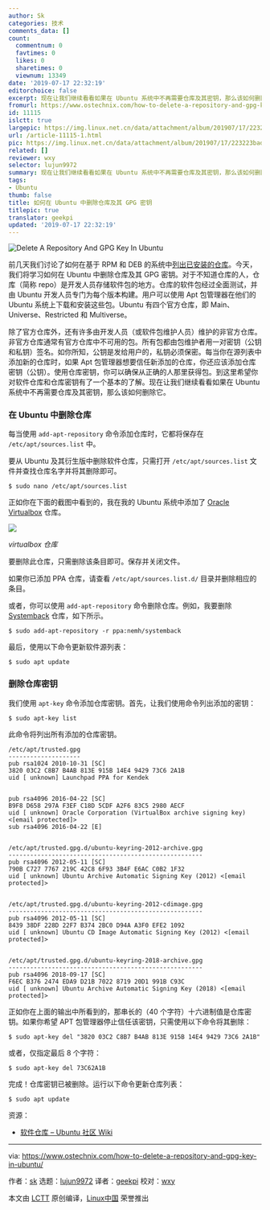 ```yaml
---
author: Sk
categories: 技术
comments_data: []
count:
  commentnum: 0
  favtimes: 0
  likes: 0
  sharetimes: 0
  viewnum: 13349
date: '2019-07-17 22:32:19'
editorchoice: false
excerpt: 现在让我们继续看看如果在 Ubuntu 系统中不再需要仓库及其密钥，那么该如何删除它。
fromurl: https://www.ostechnix.com/how-to-delete-a-repository-and-gpg-key-in-ubuntu/
id: 11115
islctt: true
largepic: https://img.linux.net.cn/data/attachment/album/201907/17/223223badn7ulike6qw27x.png
url: /article-11115-1.html
pic: https://img.linux.net.cn/data/attachment/album/201907/17/223223badn7ulike6qw27x.png.thumb.jpg
related: []
reviewer: wxy
selector: lujun9972
summary: 现在让我们继续看看如果在 Ubuntu 系统中不再需要仓库及其密钥，那么该如何删除它。
tags:
- Ubuntu
thumb: false
title: 如何在 Ubuntu 中删除仓库及其 GPG 密钥
titlepic: true
translator: geekpi
updated: '2019-07-17 22:32:19'
---
```


![Delete A Repository And GPG Key In Ubuntu](/data/attachment/album/201907/17/223223badn7ulike6qw27x.png)


前几天我们讨论了如何在基于 RPM 和 DEB 的系统中[列出已安装的仓库](https://www.ostechnix.com/find-list-installed-repositories-commandline-linux/)。今天，我们将学习如何在 Ubuntu 中删除仓库及其 GPG 密钥。对于不知道仓库的人，仓库（简称 repo）是开发人员存储软件包的地方。仓库的软件包经过全面测试，并由 Ubuntu 开发人员专门为每个版本构建。用户可以使用 Apt 包管理器在他们的 Ubuntu 系统上下载和安装这些包。Ubuntu 有四个官方仓库，即 Main、Universe、Restricted 和 Multiverse。


除了官方仓库外，还有许多由开发人员（或软件包维护人员）维护的非官方仓库。非官方仓库通常有官方仓库中不可用的包。所有包都由包维护者用一对密钥（公钥和私钥）签名。如你所知，公钥是发给用户的，私钥必须保密。每当你在源列表中添加新的仓库时，如果 Apt 包管理器想要信任新添加的仓库，你还应该添加仓库密钥（公钥）。使用仓库密钥，你可以确保从正确的人那里获得包。到这里希望你对软件仓库和仓库密钥有了一个基本的了解。现在让我们继续看看如果在 Ubuntu 系统中不再需要仓库及其密钥，那么该如何删除它。


### 在 Ubuntu 中删除仓库


每当使用 `add-apt-repository` 命令添加仓库时，它都将保存在 `/etc/apt/sources.list` 中。


要从 Ubuntu 及其衍生版中删除软件仓库，只需打开 `/etc/apt/sources.list` 文件并查找仓库名字并将其删除即可。



```
$ sudo nano /etc/apt/sources.list
```

正如你在下面的截图中看到的，我在我的 Ubuntu 系统中添加了 [Oracle Virtualbox](https://www.ostechnix.com/install-oracle-virtualbox-ubuntu-16-04-headless-server/) 仓库。


![](/data/attachment/album/201907/17/223224tefb2m6f28ahfom6.png)


*virtualbox 仓库*


要删除此仓库，只需删除该条目即可。保存并关闭文件。


如果你已添加 PPA 仓库，请查看 `/etc/apt/sources.list.d/` 目录并删除相应的条目。


或者，你可以使用 `add-apt-repository` 命令删除仓库。例如，我要删除 [Systemback](https://www.ostechnix.com/systemback-restore-ubuntu-desktop-and-server-to-previous-state/) 仓库，如下所示。



```
$ sudo add-apt-repository -r ppa:nemh/systemback
```

最后，使用以下命令更新软件源列表：



```
$ sudo apt update
```

### 删除仓库密钥


我们使用 `apt-key` 命令添加仓库密钥。首先，让我们使用命令列出添加的密钥：



```
$ sudo apt-key list
```

此命令将列出所有添加的仓库密钥。



```
/etc/apt/trusted.gpg
--------------------
pub rsa1024 2010-10-31 [SC]
3820 03C2 C8B7 B4AB 813E 915B 14E4 9429 73C6 2A1B
uid [ unknown] Launchpad PPA for Kendek


pub rsa4096 2016-04-22 [SC]
B9F8 D658 297A F3EF C18D 5CDF A2F6 83C5 2980 AECF
uid [ unknown] Oracle Corporation (VirtualBox archive signing key) <[email protected]>
sub rsa4096 2016-04-22 [E]


/etc/apt/trusted.gpg.d/ubuntu-keyring-2012-archive.gpg
------------------------------------------------------
pub rsa4096 2012-05-11 [SC]
790B C727 7767 219C 42C8 6F93 3B4F E6AC C0B2 1F32
uid [ unknown] Ubuntu Archive Automatic Signing Key (2012) <[email protected]>


/etc/apt/trusted.gpg.d/ubuntu-keyring-2012-cdimage.gpg
------------------------------------------------------
pub rsa4096 2012-05-11 [SC]
8439 38DF 228D 22F7 B374 2BC0 D94A A3F0 EFE2 1092
uid [ unknown] Ubuntu CD Image Automatic Signing Key (2012) <[email protected]>


/etc/apt/trusted.gpg.d/ubuntu-keyring-2018-archive.gpg
------------------------------------------------------
pub rsa4096 2018-09-17 [SC]
F6EC B376 2474 EDA9 D21B 7022 8719 20D1 991B C93C
uid [ unknown] Ubuntu Archive Automatic Signing Key (2018) <[email protected]>
```

正如你在上面的输出中所看到的，那串长的（40 个字符）十六进制值是仓库密钥。如果你希望 APT 包管理器停止信任该密钥，只需使用以下命令将其删除：



```
$ sudo apt-key del "3820 03C2 C8B7 B4AB 813E 915B 14E4 9429 73C6 2A1B"
```

或者，仅指定最后 8 个字符：



```
$ sudo apt-key del 73C62A1B
```

完成！仓库密钥已被删除。运行以下命令更新仓库列表：



```
$ sudo apt update
```

资源：


* [软件仓库 – Ubuntu 社区 Wiki](https://help.ubuntu.com/community/Repositories/Ubuntu)




---


via: <https://www.ostechnix.com/how-to-delete-a-repository-and-gpg-key-in-ubuntu/>


作者：[sk](https://www.ostechnix.com/author/sk/) 选题：[lujun9972](https://github.com/lujun9972) 译者：[geekpi](https://github.com/geekpi) 校对：[wxy](https://github.com/wxy)


本文由 [LCTT](https://github.com/LCTT/TranslateProject) 原创编译，[Linux中国](https://linux.cn/) 荣誉推出